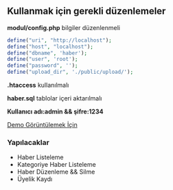 ## Kullanmak için gerekli düzenlemeler


 **modul/config.php** bilgiler düzenlenmeli


```php
define("uri", "http://localhost");
define("host", "localhost");
define("dbname", 'haber'); 
define("user", 'root'); 
define("password", ''); 
define("upload_dir", './public/upload/');
```


 **.htaccess** kullanılmalı

 **haber.sql** tablolar içeri aktarılmalı

 **Kullanıcı adı:admin && şifre:1234**

[Demo Görüntülemek İçin](https://pehepe-cobaimelan-1.c9.io/)

### Yapılacaklar
- Haber Listeleme
- Kategoriye Haber Listeleme
- Haber Düzenleme && Silme
- Üyelik Kaydı


